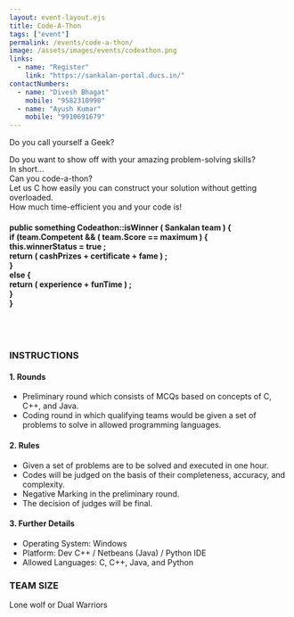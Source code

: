 ```yaml
---
layout: event-layout.ejs
title: Code-A-Thon
tags: ["event"]
permalink: /events/code-a-thon/
image: /assets/images/events/codeathon.png
links:
  - name: "Register"
    link: "https://sankalan-portal.ducs.in/"
contactNumbers:
  - name: "Divesh Bhagat"
    mobile: "9582310990"
  - name: "Ayush Kumar"
    mobile: "9910691679"
---
```


Do you call yourself a Geek?</br>

Do you want to show off with your amazing problem-solving skills?</br>
In short...</br>
Can you code-a-thon?</br>
Let us C how easily you can construct your solution without getting overloaded.</br>
How much time-efficient you and your code is!</br>

<h4>
public something Codeathon::isWinner ( Sankalan team ) {</br>
if (team.Competent &amp;&amp; ( team.Score == maximum ) {</br>
this.winnerStatus = true ;</br>
return ( cashPrizes + certificate + fame ) ;</br>
}</br>
else {</br>
return ( experience + funTime ) ;</br>
}</br>
}
</h4>
</br>
</br>

### INSTRUCTIONS

#### 1. Rounds

- Preliminary round which consists of MCQs based on concepts of C, C++, and Java.
- Coding round in which qualifying teams would be given a set of problems to solve in
  allowed programming languages.

#### 2. Rules

- Given a set of problems are to be solved and executed in one hour.
- Codes will be judged on the basis of their completeness, accuracy, and complexity.
- Negative Marking in the preliminary round.
- The decision of judges will be final.

#### 3. Further Details

- Operating System: Windows
- Platform: Dev C++ / Netbeans (Java) / Python IDE
- Allowed Languages: C, C++, Java, and Python

### TEAM SIZE

Lone wolf or Dual Warriors
